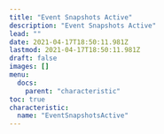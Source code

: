 ```yaml
---
title: "Event Snapshots Active"
description: "Event Snapshots Active"
lead: ""
date: 2021-04-17T18:50:11.981Z
lastmod: 2021-04-17T18:50:11.981Z
draft: false
images: []
menu:
  docs:
    parent: "characteristic"
toc: true
characteristic:
  name: "EventSnapshotsActive"
---
```

